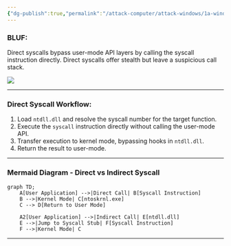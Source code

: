 ```yaml
---
{"dg-publish":true,"permalink":"/attack-computer/attack-windows/1a-windows-defense-mechanism/2-edr-evasion/2-direct-syscalls-intro/","noteIcon":"","created":"2025-04-15T14:11:19.621-04:00"}
---
```


















### **BLUF:**  
Direct syscalls bypass user-mode API layers by calling the syscall instruction directly. 
Direct syscalls offer stealth but leave a suspicious call stack.



![](https://i.imgur.com/wQ2pVhC.png)

---

### **Direct Syscall Workflow:**  
1. Load `ntdll.dll` and resolve the syscall number for the target function.  
2. Execute the `syscall` instruction directly without calling the user-mode API.  
3. Transfer execution to kernel mode, bypassing hooks in `ntdll.dll`.  
4. Return the result to user-mode.  



---

### **Mermaid Diagram - Direct vs Indirect Syscall**  

```mermaid
graph TD;
    A[User Application] -->|Direct Call| B[Syscall Instruction]
    B -->|Kernel Mode| C[ntoskrnl.exe]
    C --> D[Return to User Mode]
    
    A2[User Application] -->|Indirect Call| E[ntdll.dll]
    E -->|Jump to Syscall Stub| F[Syscall Instruction]
    F -->|Kernel Mode| C
```

---

